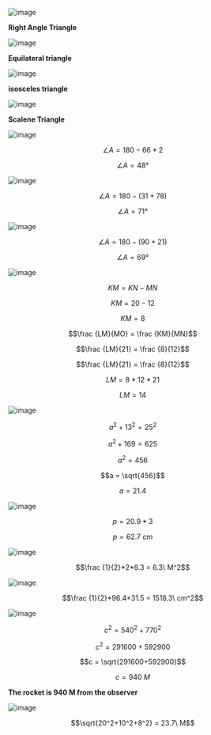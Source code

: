 ![image](https://github.com/user-attachments/assets/0c1a81c3-122d-4800-a6b0-5e82ac79d751)

**Right Angle Triangle**

![image](https://github.com/user-attachments/assets/c8d69112-a900-4ed8-b478-1571d4e4bc14)

**Equilateral triangle**

![image](https://github.com/user-attachments/assets/ea5d50e6-6cb4-4185-b533-8b70b74b99d4)

**isosceles triangle**

![image](https://github.com/user-attachments/assets/b7ea503b-66a0-4979-b356-3d2a3daa5a92)

**Scalene Triangle**

![image](https://github.com/user-attachments/assets/4cb2e913-7557-4bb2-a681-cce4de9848a2)

$$∠A = 180 - 66*2$$

$$∠A = 48°$$

![image](https://github.com/user-attachments/assets/951f0f05-fc79-44bf-8824-7a5c18e0d97e)

$$∠A = 180 - (31 + 78)$$

$$∠A = 71°$$

![image](https://github.com/user-attachments/assets/dbb184a9-4528-426c-8650-7241632b8b4f)

$$∠A = 180 - (90+21)$$

$$∠A = 69°$$

![image](https://github.com/user-attachments/assets/dff54584-3dc7-431b-8906-2f869c430566)

$$KM = KN - MN$$

$$KM = 20 - 12$$

$$KM = 8$$

$$\frac {LM}{MO} = \frac {KM}{MN}$$

$$\frac {LM}{21} = \frac {8}{12}$$

$$\frac {LM}{21} = \frac {8}{12}$$

$$LM = 8 * 12 * 21$$

$$LM = 14$$

![image](https://github.com/user-attachments/assets/1c763eea-a5e3-44b0-bc09-138835753e3d)

$$a^2 + 13^2 = 25^2$$

$$a^2 + 169 = 625$$

$$a^2 = 456$$

$$a = \sqrt{456}$$

$$a = 21.4$$

![image](https://github.com/user-attachments/assets/528417e5-d652-4b43-ae09-d0103a943b3c)

$$p = 20.9*3$$

$$p = 62.7\ cm$$

![image](https://github.com/user-attachments/assets/b364aa65-ae6d-4509-bd1c-a505e0924cff)

$$\frac {1}{2}*2*6.3 = 6.3\ M^2$$

![image](https://github.com/user-attachments/assets/c2c256c6-6371-433b-8f52-17a264441a59)

$$\frac {1}{2}*96.4*31.5 = 1518.3\ cm^2$$

![image](https://github.com/user-attachments/assets/74359838-f94f-4f17-a71e-e60fd51e7ee8)

$$c^2 = 540^2+770^2$$

$$c^2 = 291600+592900$$

$$c = \sqrt{291600+592900}$$

$$c = 940\ M$$

**The rocket is 940 M from the observer**

![image](https://github.com/user-attachments/assets/b470323d-2f31-41f5-9a95-120fb11b5ab1)

$$\sqrt{20^2+10^2+8^2} = 23.7\ M$$



